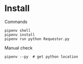 
# Install

Commands

```
pipenv shell
pipenv install 
pipenv run python Requestor.py
```


Manual check
```
pipenv --py  # get python location
```



